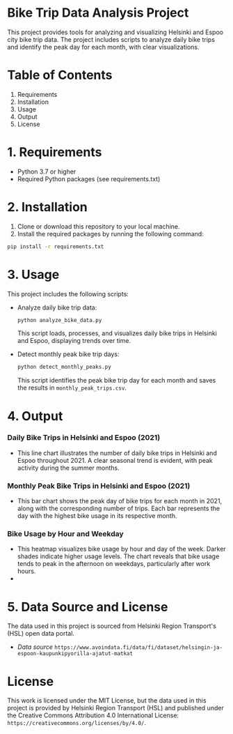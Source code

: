 # Bike Trip Data Analysis Project

This project provides tools for analyzing and visualizing Helsinki and Espoo city bike trip data. The project includes scripts to analyze daily bike trips and identify the peak day for each month, with clear visualizations.

# Table of Contents
1. Requirements
2. Installation
3. Usage
4. Output
5. License

# 1. Requirements

* Python 3.7 or higher
* Required Python packages (see requirements.txt)

# 2. Installation

1. Clone or download this repository to your local machine.
2. Install the required packages by running the following command:

```bash
pip install -r requirements.txt
```

# 3. Usage

This project includes the following scripts:

- Analyze daily bike trip data:

  ```bash
  python analyze_bike_data.py
  ```
  
  This script loads, processes, and visualizes daily bike trips in Helsinki and Espoo, displaying trends over time.

- Detect monthly peak bike trip days:

  ```bash
  python detect_monthly_peaks.py
  ```

  This script identifies the peak bike trip day for each month and saves the results in `monthly_peak_trips.csv`.

# 4. Output

### Daily Bike Trips in Helsinki and Espoo (2021)
   - This line chart illustrates the number of daily bike trips in Helsinki and Espoo throughout 2021. A clear seasonal trend is evident, with peak activity during the summer months.

### Monthly Peak Bike Trips in Helsinki and Espoo (2021)
   - This bar chart shows the peak day of bike trips for each month in 2021, along with the corresponding number of trips. Each bar represents the day with the highest bike usage in its respective month.

### Bike Usage by Hour and Weekday
   - This heatmap visualizes bike usage by hour and day of the week. Darker shades indicate higher usage levels. The chart reveals that bike usage tends to peak in the afternoon on weekdays, particularly after work hours.
   - 
# 5. Data Source and License

The data used in this project is sourced from Helsinki Region Transport's (HSL) open data portal.

- *Data source* `https://www.avoindata.fi/data/fi/dataset/helsingin-ja-espoon-kaupunkipyorilla-ajatut-matkat`

# License

This work is licensed under the MIT License, but the data used in this project is provided by Helsinki Region Transport (HSL) and published under the Creative Commons Attribution 4.0 International License: `https://creativecommons.org/licenses/by/4.0/`.
